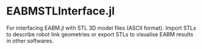 # EABMSTLInterface.jl
For interfacing EABM.jl with STL 3D model files (ASCII format). Import STLs to describe robot link geometries or export STLs to visualise EABM results in other softwares.

